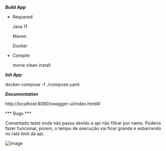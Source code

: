 
***Build App***
  
  - Requered
    
    Java 11
    
    Maven

    Docker
    
  - Compile
    
    mvnw clean install
  
***Init App***
 
 docker-compose -f ./compose.yaml

***Documentation***

http://localhost:8080/swagger-ui/index.html#/


*** Bugs ***

Comentado teste onde não passa devido a api não filtrar por name. Poderia fazer funcionar, porem, o tempo de execução vai ficar grande e esbarrando no rate limit da api.

![image](https://user-images.githubusercontent.com/9610355/128448781-84941c0f-7c7a-4329-a7a6-f5f993ba601e.png)
